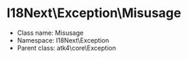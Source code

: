 I18Next\Exception\Misusage
===============






* Class name: Misusage
* Namespace: I18Next\Exception
* Parent class: atk4\core\Exception








